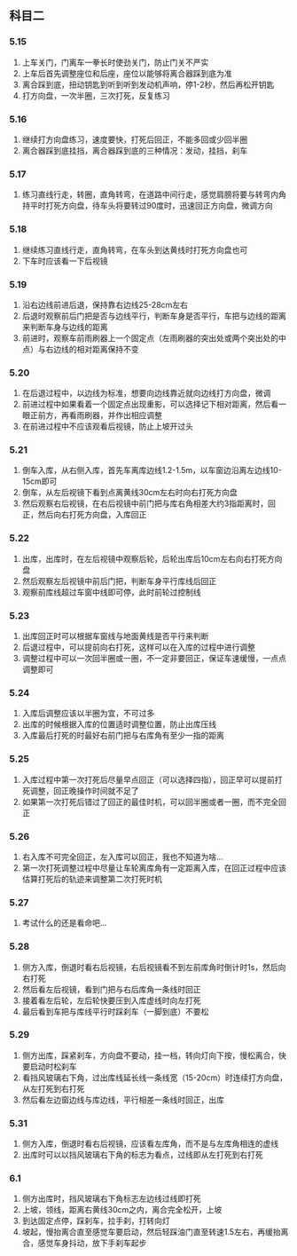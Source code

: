## 科目二

### 5.15

 1. 上车关门，门离车一拳长时使劲关门，防止门关不严实
 2. 上车后首先调整座位和后座，座位以能够将离合器踩到底为准
 3. 离合踩到底，扭动钥匙到听到听到发动机声响，停1-2秒，然后再松开钥匙
 4. 打方向盘，一次半圈，三次打死，反复练习

### 5.16

 1. 继续打方向盘练习，速度要快，打死后回正，不能多回或少回半圈
 2. 离合器踩到底挂挡，离合器踩到底的三种情况：发动，挂挡，刹车

### 5.17

 1. 练习直线行走，转圈，直角转弯，在道路中间行走，感觉肩膀将要与转弯内角持平时打死方向盘，待车头将要转过90度时，迅速回正方向盘，微调方向

### 5.18

 1. 继续练习直线行走，直角转弯，在车头到达黄线时打死方向盘也可
 2. 下车时应该看一下后视镜

### 5.19

 1. 沿右边线前进后退，保持靠右边线25-28cm左右
 2. 后退时观察前后门把是否与边线平行，判断车身是否平行，车把与边线的距离来判断车身与边线的距离
 3. 前进时，观察车前雨刷器上一个固定点（左雨刷器的突出处或两个突出处的中点）与右边线的相对距离保持不变

### 5.20

 1. 在后退过程中，以边线为标准，想要向边线靠近就向边线打方向盘，微调
 2. 前进过程中如果看着一个固定点出现重影，可以选择记下相对距离，然后看一眼正前方，再看雨刷器，并作出相应调整
 3. 在前进过程中不应该观看后视镜，防止上坡开过头

### 5.21

 1. 倒车入库，从右侧入库，首先车离库边线1.2-1.5m，以车窗边沿离左边线10-15cm即可
 2. 倒车，从左后视镜下看到点离黄线30cm左右时向右打死方向盘
 3. 然后观察右后视镜，在右后视镜中前门把与库右角相差大约3指距离时，回正，然后向右打死方向盘，入库回正

### 5.22

 1. 出库，出库时，在左后视镜中观察后轮，后轮出库后10cm左右向右打死方向盘
 2. 然后观察左后视镜中前后门把，判断车身平行库线后回正
 3. 观察前库线超过车窗中线即可停，此时前轮过控制线

### 5.23

 1. 出库回正时可以根据车窗线与地面黄线是否平行来判断
 2. 后退过程中，可以提前向右打死，这样可以在入库的过程中进行调整
 3. 调整过程中可以一次回半圈或一圈，不一定非要回正，保证车速缓慢，一点点调整即可

### 5.24

 1. 入库后调整应该以半圈为宜，不可过多
 2. 出库的时候根据入库的位置适时调整位置，防止出库压线
 3. 入库最后打死的时最好右前门把与右库角有至少一指的距离

### 5.25

 1. 入库过程中第一次打死后尽量早点回正（可以选择四指），回正早可以提前打死调整，回正晚操作时间就不足了
 2. 如果第一次打死后错过了回正的最佳时机，可以回半圈或者一圈，而不完全回正

### 5.26

 1. 右入库不可完全回正，左入库可以回正，我也不知道为啥...
 2. 第一次打死调整过程中尽量让车轮离库角有一定距离入库，在回正过程中应该估算打死后的轨迹来调整第二次打死时机

### 5.27

 1. 考试什么的还是看命吧...

### 5.28

 1. 侧方入库，倒退时看右后视镜，右后视镜看不到左前库角时倒计时1s，然后向右打死
 2. 然后看左后视镜，看到门把与右后库角一条线时回正
 3. 接着看左后轮，左后轮快要压到入库虚线时向左打死
 4. 最后看到车把与库线平行时踩刹车（一脚到底）不要松

### 5.29

 1. 侧方出库，踩紧刹车，方向盘不要动，挂一档，转向灯向下按，慢松离合，快要启动时松刹车
 2. 看挡风玻璃右下角，过出库线延长线一条线宽（15-20cm）时连续打方向盘，从左打死到右打死
 3. 然后看左边窗边线与库边线，平行相差一条线时回正，出库

### 5.31

 1. 侧方入库，倒退时看右后视镜，应该看左库角，而不是与左库角相连的虚线
 2. 出库时可以以挡风玻璃右下角的标志为看点，过线即从左打死到右打死

### 6.1

 1. 侧方出库时，挡风玻璃右下角标志左边线过线即打死
 2. 上坡，领线，距离右黄线30cm之内，离合完全松开，上坡
 3. 到达固定点停，踩刹车，拉手刹，打转向灯
 4. 坡起，慢抬离合直至感觉车要启动，然后轻踩油门直至转速1.5左右，再缓抬离合，感觉车身抖动，放下手刹车起步